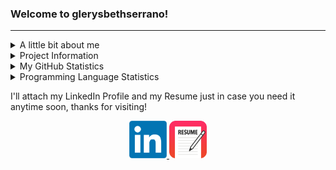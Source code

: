 ### Welcome to glerysbethserrano!

<hr>
<!--Personal Information-->
<details>
  <summary>A little bit about me</summary>  
  <ul>
    <li><p> My name is Glerysbeth Serrano Flores. I am a sophomore Software Engineering Undegraduate Student at the <strong> University of Puerto Rico, Mayagüez Campus</strong>.</p></li>
    <li>Some of my technical skills include Data Structures & Algorithms, as well as knowledge in C++ and Java languages.</li>
    <li>I am actively seeking some summer intenships (or Co-Ops if any) that can allow me to increase my skills in the field of Software Engineering and Computer Science.</li>
  </ul>
</details>

<!--Projects Table-->
<details>
  <summary>Project Information</summary>
  <ul>
  <li>In this GitHub Profile you will see that I will upload some personal projects, as well as some classwork projects from the courses I'm taking this semester.</li>
  <li>Below is a table showing some projects I am working on that are in development or are ready to go!</li>
    <li>Projects that are marked as <strong>Done</strong> have their repo's available to see in this profile, the one's that are <strong>In Progress</strong> are mostly private, so you'll have to wait a bit more to find out what were developing! So keep checking this profile to see what's changed and feel free to contact me any time!</li>
  </ul>
<table class="tg">
<thead>
  <tr>
    <th class="tg-c3ow">Project</th>
    <th class="tg-c3ow">Progress</th>
    <th class="tg-c3ow">Location</th>
  </tr>
</thead>
<tbody>
  <tr>
    <td class="tg-c3ow">Instant Runoff Voting</td>
    <td class="tg-c3ow">In Progress</td>
    <td class="tg-c3ow">Uploading Soon</td>
  </tr>
</tbody>
</table>

</details>

<!--Some GitHub Embeds-->
<details>
  <summary>My GitHub Statistics</summary>
  <p align="center">
    <img src="https://github-readme-stats.vercel.app/api?username=glerysbethserrano&show_icons=true"/>
  </p>
</details>

<details>
  <summary>Programming Language Statistics</summary>
  <p align="center">
    <img src="https://github-readme-stats.vercel.app/api/top-langs/?username=glerysbethserrano&layout=compact"/>
  </p>
</details>

<!--Social Media + Resume-->
<p>I'll attach my LinkedIn Profile and my Resume just in case you need it anytime soon, thanks for visiting!</p>
<p align="center">
  <a href="https://linkedin.com"> 
    <img src="LinkedIn.png" height="60px" width="60px">
  </a>
  <a href="https://drive.google.com/file/d/1xdJ0v2mRK1GKAZTjHBmC9KcuuS7RrUKp/view?usp=sharing"> 
    <img src="resume-icon-3.png" height="60px" width="60px">
  </a>
 </p>

</hr>





